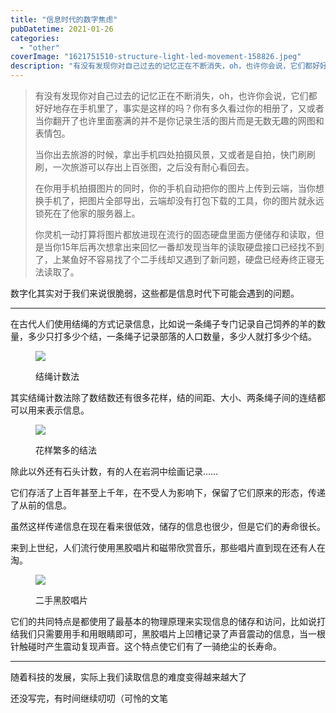 ```yaml
---
title: "信息时代的数字焦虑"
pubDatetime: 2021-01-26
categories:
  - "other"
coverImage: "1621751510-structure-light-led-movement-158826.jpeg"
description: "有没有发现你对自己过去的记忆正在不断消失，oh，也许你会说，它们都好好地存在手机里了，事实是这样的吗？你有多久看过你的相册了，又或者当你翻开了也许里面塞满的并不是你记录生活的图片而是无数无趣的网图和表情包。 当你出去旅游的时候，拿出手机四处拍摄风景，又或者是自拍，快门刷刷刷，一次旅游可以存出上百张图，之后没有耐心看回去。 在你用手机拍摄图片的同时，你的手机自动把你的图片上传到云端，当你想换手机了，把图片全部导出，云端却没有打包下载的工具，你的图片就永远锁死在了他家的服务器上。"
---
```


> 有没有发现你对自己过去的记忆正在不断消失，oh，也许你会说，它们都好好地存在手机里了，事实是这样的吗？你有多久看过你的相册了，又或者当你翻开了也许里面塞满的并不是你记录生活的图片而是无数无趣的网图和表情包。
>
> 当你出去旅游的时候，拿出手机四处拍摄风景，又或者是自拍，快门刷刷刷，一次旅游可以存出上百张图，之后没有耐心看回去。
>
> 在你用手机拍摄图片的同时，你的手机自动把你的图片上传到云端，当你想换手机了，把图片全部导出，云端却没有打包下载的工具，你的图片就永远锁死在了他家的服务器上。
>
> 你灵机一动打算将图片都放进现在流行的固态硬盘里面方便储存和读取，但是当你15年后再次想拿出来回忆一番却发现当年的读取硬盘接口已经找不到了，上某鱼好不容易找了个二手线却又遇到了新问题，硬盘已经寿终正寝无法读取了。

数字化其实对于我们来说很脆弱，这些都是信息时代下可能会遇到的问题。

---

在古代人们使用结绳的方式记录信息，比如说一条绳子专门记录自己饲养的羊的数量，多少只打多少个结，一条绳子记录部落的人口数量，多少人就打多少个结。

<figure>

[![](@assets/images/image-1.png)](https://mxte.cc/?attachment_id=60)

<figcaption>

结绳计数法

</figcaption>

</figure>

其实结绳计数法除了数结数还有很多花样，结的间距、大小、两条绳子间的连结都可以用来表示信息。

<figure>

[![](@assets/images/image.png)](https://mxte.cc/?attachment_id=59)

<figcaption>

花样繁多的结法

</figcaption>

</figure>

除此以外还有石头计数，有的人在岩洞中绘画记录……

它们存活了上百年甚至上千年，在不受人为影响下，保留了它们原来的形态，传递了从前的信息。

虽然这样传递信息在现在看来很低效，储存的信息也很少，但是它们的寿命很长。

来到上世纪，人们流行使用黑胶唱片和磁带欣赏音乐，那些唱片直到现在还有人在淘。

<figure>

[![](@assets/images/image-3.png)](https://mxte.cc/?attachment_id=62)

<figcaption>

二手黑胶唱片

</figcaption>

</figure>

它们的共同特点是都使用了最基本的物理原理来实现信息的储存和访问，比如说打结我们只需要用手和用眼睛即可，黑胶唱片上凹槽记录了声音震动的信息，当一根针触碰时产生震动复现声音。这个特点使它们有了一骑绝尘的长寿命。

---

随着科技的发展，实际上我们读取信息的难度变得越来越大了

还没写完，有时间继续叨叨（可怜的文笔
